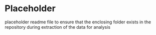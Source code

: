 # Placeholder

placeholder readme file to ensure that the enclosing folder exists in the repository during extraction of the data for analysis
